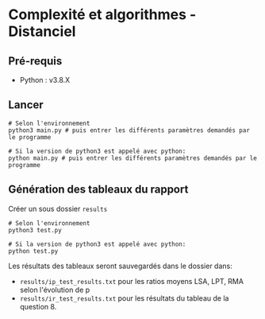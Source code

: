 # Complexité et algorithmes - Distanciel

## Pré-requis

- Python : v3.8.X

## Lancer

```
# Selon l'environnement
python3 main.py # puis entrer les différents paramètres demandés par le programme

# Si la version de python3 est appelé avec python:
python main.py # puis entrer les différents paramètres demandés par le programme
```

## Génération des tableaux du rapport

Créer un sous dossier `results`

```
# Selon l'environnement
python3 test.py

# Si la version de python3 est appelé avec python:
python test.py
```

Les résultats des tableaux seront sauvegardés dans le dossier dans:

- `results/ip_test_results.txt` pour les ratios moyens LSA, LPT, RMA selon l'évolution de p
- `results/ir_test_results.txt` pour les résultats du tableau de la question 8.
